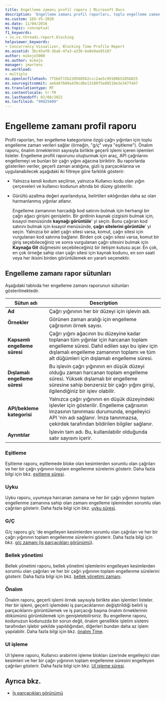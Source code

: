 ```yaml
---
title: Engelleme zamanı profil raporu | Microsoft Docs
description: 'Engelleme zamanı profil raporları, toplu engelleme zaman verileri sağlar. Altı rapor türü vardır: eşitleme, uyku, g/ç, bellek, önalım ve Kullanıcı arabirimi.'
ms.custom: SEO-VS-2020
ms.date: 11/04/2016
ms.topic: conceptual
f1_keywords:
- vs.cv.threads.report.blocking
helpviewer_keywords:
- Concurrency Visualizer, Blocking Time Profile Report
ms.assetid: 3bc45af0-3ba6-4fa3-a336-be8e9ae95107
author: mikejo5000
ms.author: mikejo
manager: jmartens
ms.workload:
- multiple
ms.openlocfilehash: 7f5bdf15b220560562ccc2ae5c99100b5285b025
ms.sourcegitcommit: ae6d47b09a439cd0e13180f5e89510e3e347fd47
ms.translationtype: MT
ms.contentlocale: tr-TR
ms.lasthandoff: 02/08/2021
ms.locfileid: "99925609"
---
```

# <a name="blocking-time-profile-report"></a>Engelleme zamanı profil raporu
Profil raporları, her engelleme kategorisine özgü çağrı yığınları için toplu engelleme zaman verileri sağlar (örneğin, "g/ç" veya "eşitleme"). Önalım raporu, önalım örneklerinin sayısıyla birlikte geçerli işlemi içeren işlemleri listeler. Engelleme profili raporunu oluşturmak için araç, API çağrılarını engellemeyi ve bunları bir çağrı yığını ağacına biriktirir. Bu raporlarda gösterilen veriler, geçerli zaman aralığına, gizli iş parçacıklarına ve uygulanabilecek aşağıdaki iki filtreye göre farklılık gösterir:

- Yalnızca kendi kodum seçilirse, yalnızca Kullanıcı kodu olan yığın çerçeveleri ve kullanıcı kodunun altında bir düzey gösterilir.

- Gürültü azaltma değeri ayarlandıysa, belirtilen sıklığından daha az olan harmanlanmış yığınlar atlanır.

  Engelleme zamanının harcadığı kod satırını bulmak için herhangi bir çağrı ağacı girişini genişletin. Bir girdinin kaynak çizgisini bulmak için, kısayol menüsünde **kaynağı görüntüle**' yi seçin. Bunu çağıran kod satırını bulmak için kısayol menüsünde, **çağrı sitelerini görüntüle**' yi seçin. Yalnızca bir adet çağrı sitesi varsa, komut, çağrı sitesi için vurgulanan kod satırına bağlanır. Birden çok çağrı sitesi varsa, komut bir giriş seçebileceğiniz ve sonra vurgulanan çağrı sitesini bulmak için **Kaynağa Git** düğmesini seçebileceğiniz bir iletişim kutusu açar. En çok, en çok örneğe sahip olan çağrı sitesi için kaynak kodunu, en son saati veya her ikisini birden görüntülemek en yararlı seçenektir.

## <a name="blocking-time-report-columns"></a>Engelleme zamanı rapor sütunları
 Aşağıdaki tabloda her engelleme zamanı raporunun sütunları gösterilmektedir.

|Sütun adı|Description|
|-----------------|-----------------|
|**Ad**|Çağrı yığınının her bir düzeyi için işlevin adı.|
|**Örnekler**|Görünen zaman aralığı için engelleme çağrısının örnek sayısı.|
|**Kapsamlı engelleme süresi**|Çağrı yığını ağacının bu düzeyine kadar toplanan tüm yığınlar için harcanan toplam engelleme süresi. Dahil edilen sayı bu işlev için dışlamalı engelleme zamanının toplamı ve tüm alt düğümleri için dışlamalı engelleme süresi.|
|**Dışlamalı engelleme süresi**|Bu işlevin çağrı yığınının en düşük düzeyi olduğu zaman harcanan toplam engelleme süresi. Yüksek dışlamalı bir engelleme süresine sahip benzersiz bir çağrı yığını girişi, ilgilendiğiniz bir işlev olabilir.|
|**API/bekleme kategorisi**|Yalnızca çağrı yığınının en düşük düzeyindeki işlevler için gösterilir. Engelleme çağrısının imzasının tanınması durumunda, engelleyici API 'nin adı sağlanır. İmza tanınmazsa, çekirdek tarafından bildirilen bilgiler sağlanır.|
|**Ayrıntılar**|İşlevin tam adı. Bu, kullanılabilir olduğunda satır sayısını içerir.|

### <a name="synchronization"></a>Eşitleme
 Eşitleme raporu, eşitlemede bloke olan kesimlerden sorumlu olan çağrıları ve her bir çağrı yığınının toplam engellenme sürelerini gösterir. Daha fazla bilgi için bkz. [eşitleme süresi](../profiling/synchronization-time.md).

### <a name="sleep"></a>Uyku
 Uyku raporu, uyumaya harcanan zamana ve her bir çağrı yığınının toplam engellenme zamanına sahip olan zamanı engelleme işleminden sorumlu olan çağrıları gösterir. Daha fazla bilgi için bkz. [uyku süresi](../profiling/sleep-time.md).

### <a name="io"></a>G/Ç
 G/ç raporu g/ç 'de engelleyen kesimlerden sorumlu olan çağrıları ve her bir çağrı yığınının toplam engellenme sürelerini gösterir. Daha fazla bilgi için bkz. [g/ç zamanı (iş parçacıkları görünümü)](../profiling/i-o-time-threads-view.md).

### <a name="memory-management"></a>Bellek yönetimi
 Bellek yönetimi raporu, bellek yönetimi işlemlerini engelleyen kesimlerden sorumlu olan çağrıları ve her bir çağrı yığınının toplam engellenme sürelerini gösterir. Daha fazla bilgi için bkz. [bellek yönetimi zamanı](../profiling/memory-management-time.md).

### <a name="preemption"></a>Önalım
 Önalım raporu, geçerli işlemi örnek sayısıyla birlikte alan işlemleri listeler.  Her bir işlemi, geçerli işlemdeki iş parçacıklarının değiştirildiği belirli iş parçacıklarını görüntülemek ve iş parçacığı başına önalım örneklerinin dökümünü görüntülemek için genişletebilirsiniz. Bu engelleme raporu, kodunuzun kodunuzda bir sorun değil, önalım genellikle işletim sistemi tarafından işlebir şekilde yapıldığından, diğerleri bundan daha az işlem yapılabilir. Daha fazla bilgi için bkz. [önalım Time](../profiling/preemption-time.md).

### <a name="ui-processing"></a>UI işleme
 UI Işleme raporu, Kullanıcı arabirimi işleme blokları üzerinde engelleyici olan kesimleri ve her bir çağrı yığınının toplam engellenme süresini engelleyen çağrıları gösterir. Daha fazla bilgi için bkz. [UI işleme süresi](../profiling/ui-processing-time.md).

## <a name="see-also"></a>Ayrıca bkz.
- [İş parçacıkları görünümü](../profiling/threads-view-parallel-performance.md)